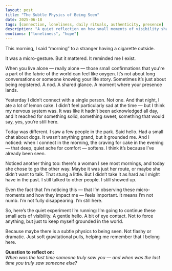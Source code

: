 ```yaml
---
layout: post
title: "The Subtle Physics of Being Seen"
date: 2025-06-18
tags: [connection, loneliness, daily rituals, authenticity, presence]
description: "A quiet reflection on how small moments of visibility shape our sense of existence."
emotions: ["loneliness", "hope"]
---
```


This morning, I said “morning” to a stranger having a cigarette outside.

It was a micro-gesture. But it mattered. It reminded me I exist.

When you live alone — really alone — those small confirmations that you're a part of the fabric of the world can feel like oxygen. It’s not about long conversations or someone knowing your life story. Sometimes it’s just about being registered. A nod. A shared glance. A moment where your presence lands.

Yesterday I didn’t connect with a single person. Not one. And that night, I ate a lot of lemon cake. I didn’t feel particularly sad at the time — but I think my nervous system was. It was like it hadn’t been acknowledged all day, and it reached for something solid, something sweet, something that would say, yes, you’re still here.

Today was different. I saw a few people in the park. Said hello. Had a small chat about dogs. It wasn’t anything grand, but it grounded me. And I noticed: when I connect in the morning, the craving for cake in the evening — that deep, quiet ache for comfort — softens. I think it’s because I’ve already been seen.

Noticed another thing too: there's a woman I see most mornings, and today she chose to go the other way. Maybe it was just her route, or maybe she didn’t want to talk. That stung a little. But I didn’t take it as hard as I might have in the past. I still talked to other people. I still showed up.

Even the fact that I’m noticing this — that I’m observing these micro-moments and how they impact me — feels important. It means I’m not numb. I’m not fully disappearing. I’m still here.

So, here’s the quiet experiment I’m running: I’m going to continue these small acts of visibility. A gentle hello. A bit of eye contact. Not to force anything, but just to keep myself grounded in the world.

Because maybe there is a subtle physics to being seen. Not flashy or dramatic. Just soft gravitational pulls, helping me remember that I belong here.

**Question to reflect on:**  
*When was the last time someone truly saw you — and when was the last time you truly saw someone else?*
